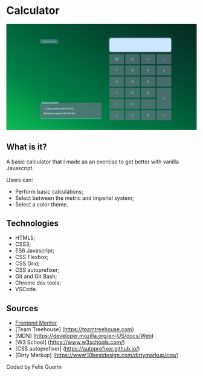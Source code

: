 # Calculator

![Calculator preview](https://github.com/f-elix/calculator/blob/master/calc.JPG)

## What is it?

A basic calculator that I made as an exercise to get better with vanilla Javascript.

Users can:
- Perform basic calculations;
- Select between the metric and imperial system;
- Select a color theme.


## Technologies

- HTML5;
- CSS3;
- ES6 Javascript;
- CSS Flexbox;
- CSS Grid;
- CSS autoprefixer;
- Git and Git Bash;
- Chrome dev tools;
- VSCode.


## Sources

- [Frontend Mentor](https://www.frontendmentor.io/)
- [Team Treehouse] (https://teamtreehouse.com)
- [MDN] (https://developer.mozilla.org/en-US/docs/Web) 
- [W3 School] (https://www.w3schools.com/)
- [CSS autoprefixer] (https://autoprefixer.github.io/)
- [Dirty Markup] (https://www.10bestdesign.com/dirtymarkup/css/)

Coded by Felix Guerin


